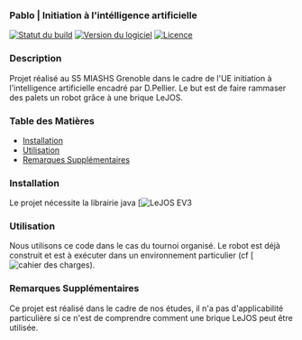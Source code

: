 ### Pablo | Initiation à l'intélligence artificielle

[![Statut du build](lien-vers-votre-badge)](lien-vers-votre-build)
[![Version du logiciel](lien-vers-votre-badge)](lien-vers-votre-version)
[![Licence](lien-vers-votre-badge)](lien-vers-votre-licence)

### Description

Projet réalisé au S5 MIASHS Grenoble dans le cadre de l'UE initiation à l'intelligence artificielle encadré par D.Pellier. Le but est de faire rammaser des palets un robot grâce à une brique LeJOS.

### Table des Matières

- [Installation](#installation)
- [Utilisation](#utilisation)
- [Remarques Supplémentaires](#remarques)
### Installation

Le projet nécessite la librairie java [![LeJOS EV3](https://sourceforge.net/projects/ev3.lejos.p/files/)

### Utilisation

Nous utilisons ce code dans le cas du tournoi organisé. Le robot est déjà construit et est à exécuter dans un environnement particulier (cf [![cahier des charges](https://github.com/Circonstances/Pablo/wiki)).

### Remarques Supplémentaires

Ce projet est réalisé dans le cadre de nos études, il n'a pas d'applicabilité particulière si ce n'est de comprendre comment une brique LeJOS peut être utilisée.
